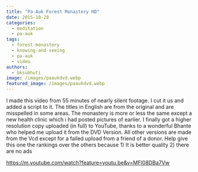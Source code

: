 ```yaml
---
title: "Pa-Auk Forest Monastery HD"
date: 2015-10-28
categories: 
  - meditation
  - pa-auk
tags: 
  - forest-monastery
  - knowing-and-seeing
  - pa-auk
  - video
authors: 
  - bksubhuti
image: /images/paaukdvd.webp
featured_image: /images/paaukdvd.webp
---
```


I made this video from 55 minutes of nearly silent footage. I cut it us and added a script to it. The titles in English are from the original and are misspelled in some areas. The monastery is more or less the same except a new health clinic which i had posted pictures of earlier. I finally got a higher resolution copy uploaded (in full) to YouTube, thanks to a wonderful Bhante who helped me upload it from the DVD Version. All other versions are made from the Vcd except for a failed upload from a friend of a donor. Help give this one the rankings over the others because 1) It is better quality 2) there are no ads

https://m.youtube.com/watch?feature=youtu.be&v=MFl08DBa7Vw